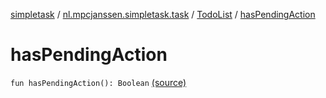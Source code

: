 [simpletask](../../index.md) / [nl.mpcjanssen.simpletask.task](../index.md) / [TodoList](index.md) / [hasPendingAction](.)

# hasPendingAction

`fun hasPendingAction(): Boolean` [(source)](https://github.com/mpcjanssen/simpletask-android/blob/master/src/main/java/nl/mpcjanssen/simpletask/task/TodoList.kt#L66)